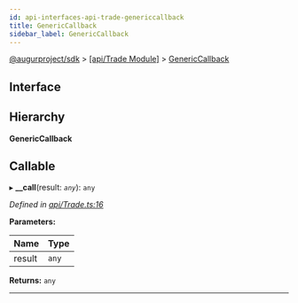 ```yaml
---
id: api-interfaces-api-trade-genericcallback
title: GenericCallback
sidebar_label: GenericCallback
---
```


[@augurproject/sdk](api-readme.md) > [[api/Trade Module]](api-modules-api-trade-module.md) > [GenericCallback](api-interfaces-api-trade-genericcallback.md)

## Interface

## Hierarchy

**GenericCallback**

## Callable
▸ **__call**(result: *`any`*): `any`

*Defined in [api/Trade.ts:16](https://github.com/AugurProject/augur/blob/06e47ad207/packages/augur-sdk/src/api/Trade.ts#L16)*

**Parameters:**

| Name | Type |
| ------ | ------ |
| result | `any` |

**Returns:** `any`

---

